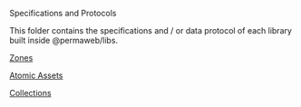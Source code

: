Specifications and Protocols

This folder contains the specifications and / or data protocol of each library built inside @permaweb/libs.

[Zones](./spec-zones.md)

[Atomic Assets](./spec-atomic-assets.md)

[Collections](./spec-collections.md)
